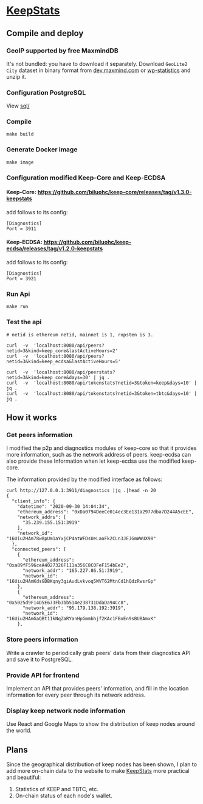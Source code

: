 # [KeepStats](http://keepstats.top/)

## Compile and deploy

### GeoIP supported by free MaxmindDB

It's not bundled: you have to download it separately. Download `GeoLite2 City` dataset in binary format from [dev.maxmind.com](https://dev.maxmind.com/geoip/geoip2/geolite2/#Downloads) or [wp-statistics](https://github.com/wp-statistics/GeoLite2-City) and unzip it.

### Configuration PostgreSQL

View [sql/](https://github.com/biluohc/KeepStats/tree/master/sql)

### Compile

```
make build
```

### Generate Docker image

```
make image
```

### Configuration modified Keep-Core and Keep-ECDSA

#### Keep-Core: https://github.com/biluohc/keep-core/releases/tag/v1.3.0-keepstats

add follows to its config:

```
[Diagnostics]
Port = 3911
```

#### Keep-ECDSA: https://github.com/biluohc/keep-ecdsa/releases/tag/v1.2.0-keepstats

add follows to its config:

```
[Diagnostics]
Port = 3921
```

### Run Api

```
make run
```

### Test the api

```
# netid is ethereum netid, mainnet is 1, ropsten is 3.

curl  -v  'localhost:8080/api/peers?netid=3&kind=keep_core&lastActiveHours=2'
curl  -v  'localhost:8080/api/peers?netid=3&kind=keep_ecdsa&lastActiveHours=5'

curl  -v  'localhost:8080/api/peerstats?netid=3&kind=keep_core&days=30' | jq .
curl  -v  'localhost:8080/api/tokenstats?netid=3&token=keep&days=10' | jq .
curl  -v  'localhost:8080/api/tokenstats?netid=3&token=tbtc&days=10' | jq .
```

## How it works

### Get peers information

I modified the p2p and diagnostics modules of keep-core so that it provides more information, such as the network address of peers. keep-ecdsa can also provide these Information when let keep-ecdsa use the modified keep-core.

The information provided by the modified interface as follows:

```
curl http://127.0.0.1:3911/diagnostics |jq .|head -n 20
{
  "client_info": {
    "datetime": "2020-09-30 14:04:34",
    "ethereum_address": "0xDa0794DeeCe014ec3Ee131a2977dba7D244A5cEE",
    "network_addrs": [
      "35.239.155.151:3919"
    ],
    "network_id": "16Uiu2HAm78w8pUm1aYxjCP4atWFDsUeLaoFk2CLn3JEJGmWWUX98"
  },
  "connected_peers": [
    {
      "ethereum_address": "0xa89fF596ceA4027326F111a356C8C0FeF154bEe2",
      "network_addr": "165.227.86.51:3919",
      "network_id": "16Uiu2HAmKdsGDBKqny3giAudLvkvoq5WVT62MtnCd1hQdzRwsrGp"
    },
    {
      "ethereum_address": "0x5025d9F14D5E673Fb3bb514e238731DdaDa94Cc8",
      "network_addr": "95.179.138.192:3919",
      "network_id": "16Uiu2HAmGaQBt11kNqZaRYanHpGmmbhjf2KAc1FBoEn9sBUBAmxK"
    },
```

### Store peers information

Write a crawler to periodically grab peers' data from their diagnostics API and save it to PostgreSQL.

### Provide API for frontend

Implement an API that provides peers' information, and fill in the location information for every peer through its network address.

### Display keep network node information

Use React and Google Maps to show the distribution of keep nodes around the world.

## Plans
Since the geographical distribution of keep nodes has been shown, I plan to add more on-chain data to the website to make [KeepStats](http://keepstats.top/)  more practical and beautiful:
1. Statistics of KEEP and TBTC, etc. 
2. On-chain status of each node's wallet.
